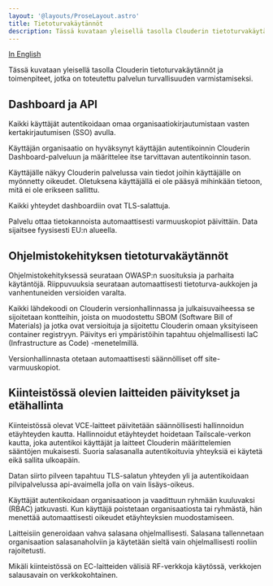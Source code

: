 ```yaml
---
layout: '@layouts/ProseLayout.astro'
title: Tietoturvakäytännöt
description: Tässä kuvataan yleisellä tasolla Clouderin tietoturvakäytännöt ja toimenpiteet, jotka on toteutettu palvelun turvallisuuden varmistamiseksi.
---
```


<span class="page-meta">[In English](/information-security-practices)</span>

Tässä kuvataan yleisellä tasolla Clouderin tietoturvakäytännöt ja toimenpiteet, jotka on toteutettu palvelun turvallisuuden varmistamiseksi.

## Dashboard ja API

Kaikki käyttäjät autentikoidaan omaa organisaatiokirjautumistaan vasten kertakirjautumisen (SSO) avulla.

Käyttäjän organisaatio on hyväksynyt käyttäjän autentikoinnin Clouderin Dashboard-palveluun ja määrittelee itse tarvittavan autentikoinnin tason.

Käyttäjälle näkyy Clouderin palvelussa vain tiedot joihin käyttäjälle on myönnetty oikeudet. Oletuksena käyttäjällä ei ole pääsyä mihinkään tietoon, mitä ei ole erikseen sallittu.

Kaikki yhteydet dashboardiin ovat TLS-salattuja.

Palvelu ottaa tietokannoista automaattisesti varmuuskopiot päivittäin. Data sijaitsee fyysisesti EU:n alueella.

## Ohjelmistokehityksen tietoturvakäytännöt

Ohjelmistokehityksessä seurataan OWASP:n suosituksia ja parhaita käytäntöjä. Riippuvuuksia seurataan automaattisesti tietoturva-aukkojen ja vanhentuneiden versioiden varalta.

Kaikki lähdekoodi on Clouderin versionhallinnassa ja julkaisuvaiheessa se sijoitetaan kontteihin, joista on muodostettu SBOM (Software Bill of Materials) ja jotka ovat versioituja ja sijoitettu Clouderin omaan yksityiseen container registryyn. Päivitys eri ympäristöihin tapahtuu ohjelmallisesti IaC (Infrastructure as Code) -menetelmillä.

Versionhallinnasta otetaan automaattisesti säännölliset off site-varmuuskopiot.

## Kiinteistössä olevien laitteiden päivitykset ja etähallinta

Kiinteistössä olevat VCE-laitteet päivitetään säännöllisesti hallinnoidun etäyhteyden kautta. Hallinnoidut etäyhteydet hoidetaan Tailscale-verkon kautta, joka autentikoi käyttäjät ja laitteet Clouderin määrittelemien sääntöjen mukaisesti. Suoria salasanalla autentikoituvia yhteyksiä ei käytetä eikä sallita ulkoapäin.

Datan siirto pilveen tapahtuu TLS-salatun yhteyden yli ja autentikoidaan pilvipalvelussa api-avaimella jolla on vain lisäys-oikeus.

Käyttäjät autentikoidaan organisaatioon ja vaadittuun ryhmään kuuluvaksi (RBAC) jatkuvasti. Kun käyttäjä poistetaan organisaatiosta tai ryhmästä, hän menettää automaattisesti oikeudet etäyhteyksien muodostamiseen.

Laitteisiin generoidaan vahva salasana ohjelmallisesti. Salasana tallennetaan organisaation salasanaholviin ja käytetään sieltä vain ohjelmallisesti rooliin rajoitetusti.

Mikäli kiinteistössä on EC-laitteiden välisiä RF-verkkoja käytössä, verkkojen salausavain on verkkokohtainen.
